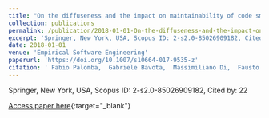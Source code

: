 ```yaml
---
title: "On the diffuseness and the impact on maintainability of code smells: a large scale empirical investigation"
collection: publications
permalink: /publication/2018-01-01-On-the-diffuseness-and-the-impact-on-maintainability-of-code-smells-a-large-scale-empirical-investigation
excerpt: 'Springer, New York, USA, Scopus ID: 2-s2.0-85026909182, Cited by: 22'
date: 2018-01-01
venue: 'Empirical Software Engineering'
paperurl: 'https://doi.org/10.1007/s10664-017-9535-z'
citation: ' Fabio Palomba,  Gabriele Bavota,  Massimiliano Di,  Fausto Fasano,  Rocco Oliveto,  Andrea De, &quot;On the diffuseness and the impact on maintainability of code smells: a large scale empirical investigation.&quot; Empirical Software Engineering, 2018.'
---
```

Springer, New York, USA, Scopus ID: 2-s2.0-85026909182, Cited by: 22

[Access paper here](https://doi.org/10.1007/s10664-017-9535-z){:target="_blank"}
